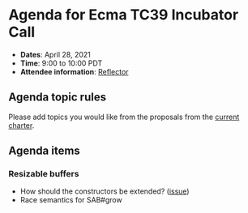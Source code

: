 # Agenda for Ecma TC39 Incubator Call

- **Dates**: April 28, 2021
- **Time**: 9:00 to 10:00 PDT
- **Attendee information**: [Reflector](https://github.com/tc39/Reflector/issues/370)

## Agenda topic rules

Please add topics you would like from the proposals from the [current charter](https://github.com/tc39/incubator-agendas/issues/17).

## Agenda items

### Resizable buffers

- How should the constructors be extended? ([issue](https://github.com/tc39/proposal-resizablearraybuffer/issues/40))
- Race semantics for SAB#grow
